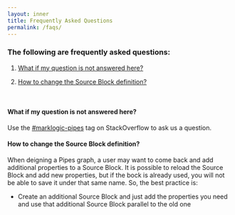 ```yaml
---
layout: inner
title: Frequently Asked Questions
permalink: /faqs/
---
```


### The following are frequently asked questions:

1. [What if my question is not answered here?](#what-if-my-question-is-not-answered-here)

2. [How to change the Source Block definition?](#how-to-change-the-source-block-definition)

<br>

#### What if my question is not answered here?
Use the [#marklogic-pipes](https://stackoverflow.com/questions/ask?tags=marklogic-pipes) tag on StackOverflow to ask us a question.

#### How to change the Source Block definition?
When deigning a Pipes graph, a user may want to come back and add additional properties to a Source Block. It is possible to reload the Source Block and add new properties, but if the bock is already used, you will not be able to save it under that same name.
So, the best practice is:

- Create an additional Source Block and just add the properties you need and use that additional Source Block parallel to the old one

